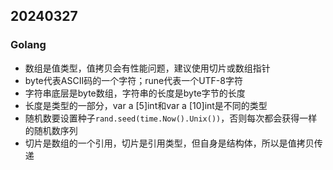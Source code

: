 ## 20240327

### Golang

- 数组是值类型，值拷贝会有性能问题，建议使用切片或数组指针
- byte代表ASCII码的一个字符；rune代表一个UTF-8字符
- 字符串底层是byte数组，字符串的长度是byte字节的长度
- 长度是类型的一部分，var a [5]int和var a [10]int是不同的类型
- 随机数要设置种子`rand.seed(time.Now().Unix())`，否则每次都会获得一样的随机数序列
- 切片是数组的一个引用，切片是引用类型，但自身是结构体，所以是值拷贝传递

